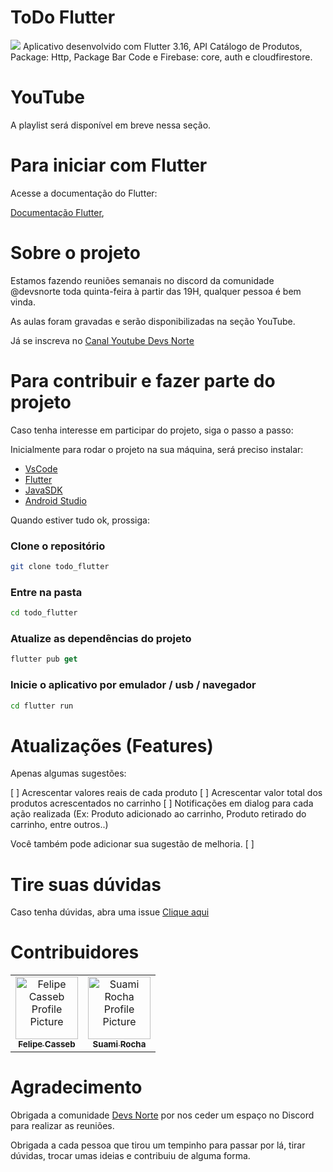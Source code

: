 # ToDo Flutter
![](
  https://media.discordapp.net/attachments/1102358848750231604/1208255230173511761/image.png?ex=65e29e5f&is=65d0295f&hm=1d711f45daf16934bad1cdcd2f6e0fe0805851bd184fc6fc1447d68e5d15d870&=&format=webp&quality=lossless
)
Aplicativo desenvolvido com Flutter 3.16, API Catálogo de Produtos, Package: Http, Package Bar Code e Firebase: core, auth e cloudfirestore.

# YouTube

A playlist será disponível em breve nessa seção.

# Para iniciar com Flutter

Acesse a documentação do Flutter:

[Documentação Flutter](https://docs.flutter.dev/), 

# Sobre o projeto

Estamos fazendo reuniões semanais no discord da comunidade @devsnorte toda quinta-feira à partir das 19H, qualquer pessoa é bem vinda.

As aulas foram gravadas e serão disponibilizadas na seção YouTube.

Já se inscreva no [Canal Youtube Devs Norte](https://www.youtube.com/@DevsNorte)

# Para contribuir e fazer parte do projeto

Caso tenha interesse em participar do projeto, siga o passo a passo:

Inicialmente para rodar o projeto na sua máquina, será preciso instalar:
- [VsCode](https://code.visualstudio.com/)
- [Flutter](https://flutter.dev/)
- [JavaSDK](https://www.oracle.com/br/java/technologies/downloads/)
- [Android Studio](https://developer.android.com/studio?hl=pt-br)

Quando estiver tudo ok, prossiga:

### Clone o repositório
```bash
git clone todo_flutter
```
### Entre na pasta
```bash
cd todo_flutter
```
### Atualize as dependências do projeto
```dart
flutter pub get
```
### Inicie o aplicativo por emulador / usb / navegador
```bash
cd flutter run
```
# Atualizações (Features)
Apenas algumas sugestões:

[ ] Acrescentar valores reais de cada produto
[ ] Acrescentar valor total dos produtos acrescentados no carrinho
[ ] Notificações em dialog para cada ação realizada (Ex: Produto adicionado ao carrinho, Produto retirado do carrinho, entre outros..)

Você também pode adicionar sua sugestão de melhoria.
[ ]

# Tire suas dúvidas

Caso tenha dúvidas, abra uma issue [Clique aqui](https://github.com/felipecasseb/todo_flutter/issues)

# Contribuidores

<table>
  <tr>
    <td align="center">
      <a href="https://www.linkedin.com/in/felipe-casseb-5522b538/">
        <img src="https://avatars.githubusercontent.com/felipecasseb" width="100px;" alt="Felipe Casseb Profile Picture"/><br>
        <sub>
          <b>Felipe Casseb</b>
        </sub>
      </a>
    </td>
    <td align="center">
      <a href="https://www.linkedin.com/in/suamirochadev/">
        <img src="https://avatars.githubusercontent.com/suamirochadev" width="100px;" alt="Suami Rocha Profile Picture"/><br>
        <sub>
          <b>Suami Rocha</b>
        </sub>
      </a>
    </td>
  </tr>
</table>

# Agradecimento
Obrigada a comunidade [Devs Norte](https://devsnorte.com/) por nos ceder um espaço no Discord para realizar as reuniões.

Obrigada a cada pessoa que tirou um tempinho para passar por lá, tirar dúvidas, trocar umas ideias e contribuiu de alguma forma.